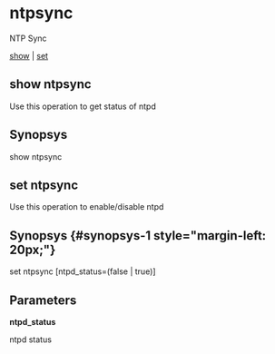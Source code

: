 # ntpsync

NTP Sync

[show](#show%20ntpsync) | [set](#set%20ntpsync)

## show ntpsync

Use this operation to get status of ntpd

## Synopsys 

show ntpsync

## set ntpsync

Use this operation to enable/disable ntpd

## Synopsys {#synopsys-1 style="margin-left: 20px;"}

set ntpsync \[ntpd\_status=(false | true)\]

## Parameters 

**ntpd\_status**

ntpd status

